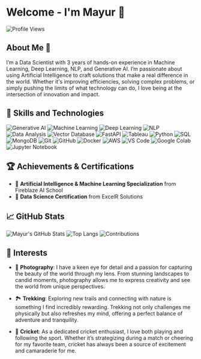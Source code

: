 # Welcome - I'm Mayur 🌟

![Profile Views](https://komarev.com/ghpvc/?username=mayurgohane&color=blue)

## About Me 🌱 

I’m a Data Scientist with 3 years of hands-on experience in Machine Learning, Deep Learning, NLP, and Generative AI. I’m passionate about using Artificial Intelligence to craft solutions that make a real difference in the world. Whether it's improving efficiencies, solving complex problems, or simply pushing the limits of what technology can do, I love being at the intersection of innovation and impact.

## 🚀 Skills and Technologies

![Generative AI](https://img.shields.io/badge/Generative%20AI-F37626?style=flat&logo=python&logoColor=white)
![Machine Learning](https://img.shields.io/badge/Machine%20Learning-3776AB?style=flat&logo=python&logoColor=white)
![Deep Learning](https://img.shields.io/badge/Deep%20Learning-FF6F00?style=flat&logo=tensorflow&logoColor=white)
![NLP](https://img.shields.io/badge/NLP-EE4C2C?style=flat&logo=pytorch&logoColor=white)
![Data Analysis](https://img.shields.io/badge/Data%20Analysis-4B8BBE?style=flat&logo=python&logoColor=white)
![Vector Database](https://img.shields.io/badge/Vector%20Database-4B8BBE?style=flat&logo=none&logoColor=white)
![FastAPI](https://img.shields.io/badge/FastAPI-0052CC?style=flat&logo=fastapi&logoColor=white)
![Tableau](https://img.shields.io/badge/Tableau-E97627?style=flat&logo=tableau&logoColor=white)
![Python](https://img.shields.io/badge/Python-3776AB?style=flat&logo=python&logoColor=white)
![SQL](https://img.shields.io/badge/SQL-003B57?style=flat&logo=postgresql&logoColor=white)
![MongoDB](https://img.shields.io/badge/MongoDB-47A248?style=flat&logo=mongodb&logoColor=white)
![Git](https://img.shields.io/badge/Git-F05032?style=flat&logo=git&logoColor=white)
![GitHub](https://img.shields.io/badge/GitHub-181717?style=flat&logo=github&logoColor=white)
![Docker](https://img.shields.io/badge/Docker-2496ED?style=flat&logo=docker&logoColor=white)
![AWS](https://img.shields.io/badge/AWS-232F3E?style=flat&logo=amazon-aws&logoColor=white)
![VS Code](https://img.shields.io/badge/Visual%20Studio%20Code-007ACC?style=flat&logo=visual-studio-code&logoColor=white)
![Google Colab](https://img.shields.io/badge/Google%20Colab-F9AB00?style=flat&logo=googlecolab&logoColor=white)
![Jupyter Notebook](https://img.shields.io/badge/Jupyter%20Notebook-F37626?style=flat&logo=jupyter&logoColor=white)


## 🏆 Achievements & Certifications

- 🏅 **Artificial Intelligence & Machine Learning Specialization** from Fireblaze AI School
- 🏅 **Data Science Certification** from ExcelR Solutions

## 📈 GitHub Stats
![Mayur's GitHub Stats](https://github-readme-stats.vercel.app/api?username=Mayurgohane&show_icons=true&theme=merko)
![Top Langs](https://github-readme-stats.vercel.app/api/top-langs/?username=Mayurgohane&layout=compact&theme=merko)
![Contributions](https://github-readme-streak-stats.herokuapp.com/?user=Mayurgohane&theme=merko&hide_border=true)


## 🎨 Interests

- 📸 **Photography**: I have a keen eye for detail and a passion for capturing the beauty of the world through my lens. From stunning landscapes to candid moments, photography allows me to express creativity and see the world from unique perspectives.
  
- 🏞️ **Trekking**: Exploring new trails and connecting with nature is something I find incredibly rewarding. Trekking not only challenges me physically but also refreshes my mind, offering a perfect balance of adventure and tranquility.

- 🏏 **Cricket**: As a dedicated cricket enthusiast, I love both playing and following the sport. Whether it’s strategizing during a match or cheering for my favorite team, cricket has always been a source of excitement and camaraderie for me.

